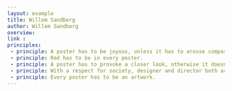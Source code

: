 ```yaml
---
layout: example
title: Willem Sandberg
author: Willem Sandberg
overview:
link :
principles:
 - principle: A poster has to be joyous, unless it has to arouse compassion.
 - principle: Red has to be in every poster.
 - principle: A poster has to provoke a closer look, otherwise it doesn’t endure.
 - principle: With a respect for society, designer and director both are responsible for the street scene. A poster does not only have to revive the street, it also has to be human.
 - principle: Every poster has to be an artwork.
---
```

